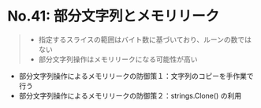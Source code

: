 # No.41: 部分文字列とメモリリーク

> * 指定するスライスの範囲はバイト数に基づいており、ルーンの数ではない
> * 部分文字列操作はメモリリークになる可能性が高い
* 部分文字列操作によるメモリリークの防御策１：文字列のコピーを手作業で行う
* 部分文字列操作によるメモリリークの防御策２：strings.Clone() の利用
